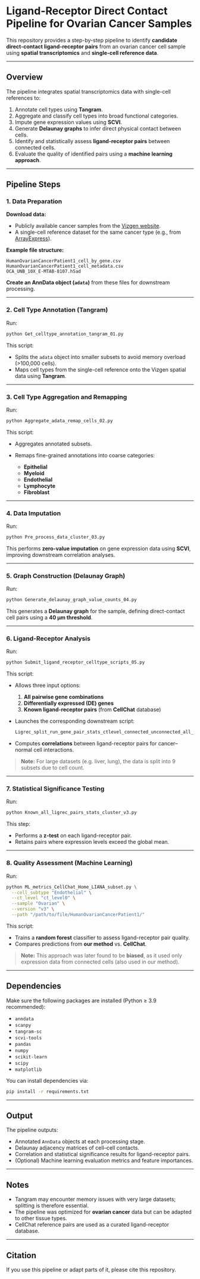# **Ligand-Receptor Direct Contact Pipeline for Ovarian Cancer Samples**

This repository provides a step-by-step pipeline to identify **candidate direct-contact ligand-receptor pairs** from an ovarian cancer cell sample using **spatial transcriptomics** and **single-cell reference data**.

---

## **Overview**

The pipeline integrates spatial transcriptomics data with single-cell references to:

1. Annotate cell types using **Tangram**.
2. Aggregate and classify cell types into broad functional categories.
3. Impute gene expression values using **SCVI**.
4. Generate **Delaunay graphs** to infer direct physical contact between cells.
5. Identify and statistically assess **ligand-receptor pairs** between connected cells.
6. Evaluate the quality of identified pairs using a **machine learning approach**.

---

## **Pipeline Steps**

### **1. Data Preparation**

**Download data:**

* Publicly available cancer samples from the [Vizgen website](https://vizgen.com/).
* A single-cell reference dataset for the same cancer type (e.g., from [ArrayExpress](https://www.ebi.ac.uk/arrayexpress/)).

**Example file structure:**

```
HumanOvarianCancerPatient1_cell_by_gene.csv
HumanOvarianCancerPatient1_cell_metadata.csv
OCA_UNB_10X_E-MTAB-8107.h5ad
```

**Create an AnnData object (`adata`)** from these files for downstream processing.

---

### **2. Cell Type Annotation (Tangram)**

Run:

```bash
python Get_celltype_annotation_tangram_01.py
```

This script:

* Splits the `adata` object into smaller subsets to avoid memory overload (>100,000 cells).
* Maps cell types from the single-cell reference onto the Vizgen spatial data using **Tangram**.

---

### **3. Cell Type Aggregation and Remapping**

Run:

```bash
python Aggregate_adata_remap_cells_02.py
```

This script:

* Aggregates annotated subsets.
* Remaps fine-grained annotations into coarse categories:

  * **Epithelial**
  * **Myeloid**
  * **Endothelial**
  * **Lymphocyte**
  * **Fibroblast**

---

### **4. Data Imputation**

Run:

```bash
python Pre_process_data_cluster_03.py
```

This performs **zero-value imputation** on gene expression data using **SCVI**, improving downstream correlation analyses.

---

### **5. Graph Construction (Delaunay Graph)**

Run:

```bash
python Generate_delaunay_graph_value_counts_04.py
```

This generates a **Delaunay graph** for the sample, defining direct-contact cell pairs using a **40 µm threshold**.

---

### **6. Ligand-Receptor Analysis**

Run:

```bash
python Submit_ligand_receptor_celltype_scripts_05.py
```

This script:

* Allows three input options:

  1. **All pairwise gene combinations**
  2. **Differentially expressed (DE) genes**
  3. **Known ligand-receptor pairs** (from **CellChat** database)
* Launches the corresponding downstream script:

  ```bash
  Ligrec_split_run_gene_pair_stats_ctlevel_connected_unconnected_all_dirs_expression_public_v3.py
  ```
* Computes **correlations** between ligand-receptor pairs for cancer–normal cell interactions.

> **Note:** For large datasets (e.g. liver, lung), the data is split into 9 subsets due to cell count.

---

### **7. Statistical Significance Testing**

Run:

```bash
python Known_all_ligrec_pairs_stats_cluster_v3.py
```

This step:

* Performs a **z-test** on each ligand-receptor pair.
* Retains pairs where expression levels exceed the global mean.

---

### **8. Quality Assessment (Machine Learning)**

Run:

```bash
python ML_metrics_CellChat_Home_LIANA_subset.py \
  --cell_subtype "Endothelial" \
  --ct_level "ct_level0" \
  --sample "Ovarian" \
  --version "v3" \
  --path "/path/to/file/HumanOvarianCancerPatient1/"
```

This script:

* Trains a **random forest** classifier to assess ligand-receptor pair quality.
* Compares predictions from **our method** vs. **CellChat**.

> **Note:** This approach was later found to be **biased**, as it used only expression data from connected cells (also used in our method).

---

## **Dependencies**

Make sure the following packages are installed (Python ≥ 3.9 recommended):

* `anndata`
* `scanpy`
* `tangram-sc`
* `scvi-tools`
* `pandas`
* `numpy`
* `scikit-learn`
* `scipy`
* `matplotlib`

You can install dependencies via:

```bash
pip install -r requirements.txt
```

---

## **Output**

The pipeline outputs:

* Annotated `AnnData` objects at each processing stage.
* Delaunay adjacency matrices of cell–cell contacts.
* Correlation and statistical significance results for ligand-receptor pairs.
* (Optional) Machine learning evaluation metrics and feature importances.

---

## **Notes**

* Tangram may encounter memory issues with very large datasets; splitting is therefore essential.
* The pipeline was optimized for **ovarian cancer** data but can be adapted to other tissue types.
* CellChat reference pairs are used as a curated ligand-receptor database.

---

## **Citation**

If you use this pipeline or adapt parts of it, please cite this repository.
